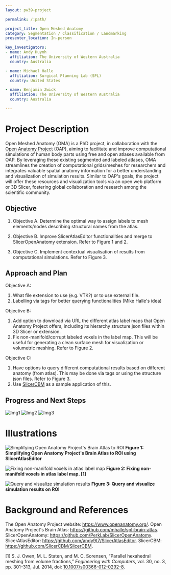 ```yaml
---
layout: pw39-project

permalink: /:path/

project_title: Open Meshed Anatomy
category: Segmentation / Classification / Landmarking
presenter_location: In-person

key_investigators:
- name: Andy Huynh
  affiliation: The University of Western Australia
  country: Australia

- name: Michael Halle
  affiliation: Surgical Planning Lab (SPL)
  country: United States

- name: Benjamin Zwick
  affiliation: The University of Western Australia
  country: Australia

---
```


# Project Description

Open Meshed Anatomy (OMA) is a PhD project, in collaboration with the [Open Anatomy Project](https://www.openanatomy.org/) (OAP), aiming to facilitate and improve computational simulations of human body parts using free and open atlases available from OAP. By leveraging these existing segmented and labeled atlases, OMA streamlines the creation of computational grids/meshes for researchers and integrates valuable spatial anatomy information for a better understanding and visualization of simulation results. Similar to OAP's goals, the project will offer these resources and visualization tools via an open web platform or 3D Slicer, fostering global collaboration and research among the scientific community.

## Objective

<!-- Describe here WHAT you would like to achieve (what you will have as end result). -->

1. Objective A. Determine the optimal way to assign labels to mesh elements/nodes describing structural names from the atlas.

2. Objective B. Improve SlicerAtlasEditor functionalities and merge to SlicerOpenAnatomy extension. Refer to Figure 1 and 2.

3. Objective C. Implement contextual visualisation of results from computational simulations. Refer to Figure 3.


## Approach and Plan

<!-- Describe here HOW you would like to achieve the objectives stated above. -->

Objective A:
1. What file extension to use (e.g. VTK?) or to use external file.
2. Labelling via tags for better querying functionalities (Mike Halle's idea)

Objective B:
1. Add option to download via URL the different atlas label maps that Open Anatomy Project offers, including its hierarchy structure json files within 3D Slicer or extension.
2. Fix non-manifold/corrupt labeled voxels in the label map. This will be useful for generating a clean surface mesh for visualization or volumetric meshing. Refer to Figure 2.

Objective C:
1. Have options to query different computational results based on different anatomy (from atlas). This may be done via tags or using the structure json files. Refer to Figure 3.
2. Use [SlicerCBM](https://github.com/SlicerCBM/SlicerCBM) as a sample application of this.

## Progress and Next Steps

<!-- Update this section as you make progress, describing of what you have ACTUALLY DONE.
     If there are specific steps that you could not complete then you can describe them here, too. -->
![Img1](https://github.com/andy9t7/SlicerAtlasEditor/blob/main/img/download-import.png?raw=true)
![Img2](https://github.com/andy9t7/SlicerAtlasEditor/blob/main/img/material-dipole.png?raw=true)
![Img3](https://github.com/andy9t7/SlicerAtlasEditor/blob/main/img/corpus-callosum-dipole.png?raw=true)




# Illustrations

<!-- Add pictures and links to videos that demonstrate what has been accomplished.
-->

![Simplifying Open Anatomy Project's Brain Atlas to ROI](https://github.com/andy9t7/SlicerAtlasEditor/blob/main/img/merge-roi.png?raw=true)
**Figure 1: Simplifying Open Anatomy Project's Brain Atlas to ROI using SlicerAtlasEditor**

![Fixing non-manifold voxels in atlas label map](https://github.com/andy9t7/SlicerAtlasEditor/blob/main/img/fix-non-manifolds.png?raw=true)
**Figure 2: Fixing non-manifold voxels in atlas label map. [1]**

![Query and visualize simulation results](https://github.com/andy9t7/SlicerAtlasEditor/blob/main/img/query-and-visualise.png?raw=true)
**Figure 3: Query and visualize simulation results on ROI**

# Background and References

<!-- If you developed any software, include link to the source code repository.
     If possible, also add links to sample data, and to any relevant publications. -->

The Open Anatomy Project website: https://www.openanatomy.org/.
Open Anatomy Project's Brain Atlas: https://github.com/mhalle/spl-brain-atlas.
SlicerOpenAnatomy: https://github.com/PerkLab/SlicerOpenAnatomy.
SlicerAtlasEditor: https://github.com/andy9t7/SlicerAtlasEditor.
SlicerCBM: https://github.com/SlicerCBM/SlicerCBM.

[1] S. J. Owen, M. L. Staten, and M. C. Sorensen, “Parallel hexahedral meshing from volume fractions,” _Engineering with Computers_, vol. 30, no. 3, pp. 301–313, Jul. 2014, doi: [10.1007/s00366-012-0292-8](https://doi.org/10.1007/s00366-012-0292-8).
